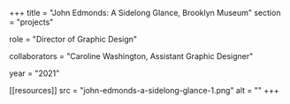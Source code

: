 +++
title = "John Edmonds: A Sidelong Glance, Brooklyn Museum"
section = "projects"

role = "Director of Graphic Design"

collaborators = "Caroline Washington, Assistant Graphic Designer"

year = "2021"

[[resources]]
src = "john-edmonds-a-sidelong-glance-1.png"
alt = ""
+++

